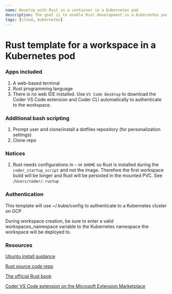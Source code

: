 ```yaml
---
name: Develop with Rust in a container in a Kubernetes pod
description: The goal is to enable Rust development in a Kubernetes pod 
tags: [cloud, kubernetes]
---
```


# Rust template for a workspace in a Kubernetes pod

### Apps included
1. A web-based terminal
1. Rust programming language
1. There is no web IDE installed. Use `VS Code Desktop` to download the Coder VS Code extension and Coder CLI automatically to authenticate to the workspace.

### Additional bash scripting
1. Prompt user and clone/install a dotfiles repository (for personalization settings)
2. Clone repo

### Notices
1. Rust needs configurations in `~` or `$HOME` so Rust is installed during the `coder_startup_script` and not the image. Therefore the first workspace build will be longer and Rust will be persisted in the mounted PVC. See `/Users/coder/.rustup`

### Authentication

This template will use ~/.kube/config to authenticate to a Kubernetes cluster on GCP

During workspace creation, be sure to enter a valid workspaces_namespace variable to the Kubernetes namespace the workspace will be deployed to.

### Resources
[Ubuntu install guidance](https://www.digitalocean.com/community/tutorials/install-rust-on-ubuntu-linux)

[Rust source code repo](https://github.com/sharkymark/rust-hw)

[The official Rust book](https://doc.rust-lang.org)

[Coder VS Code extension on the Microsoft Extension Marketplace](https://marketplace.visualstudio.com/items?itemName=coder.coder-remote)